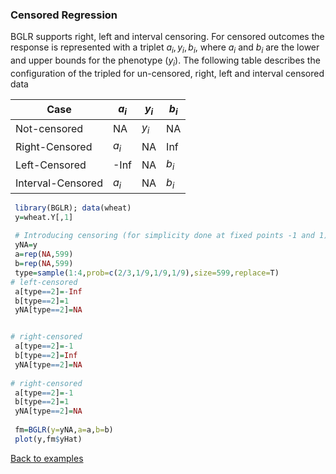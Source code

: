 ### Censored Regression

BGLR supports right, left and interval censoring. For censored outcomes the response is represented with a triplet $a_i, y_i, b_i$, where $a_i$ and $b_i$ are the lower and upper bounds for the phenotype $(y_i)$. The following table describes the configuration of the tripled for un-censored, right, left and interval censored data

Case               | $a_i$  |  $y_i$  | $b_i$
-------------------|-----|------|----
 Not-censored      | NA  |  $y_i$  | NA
 Right-Censored    | $a_i$  |  NA  | Inf
 Left-Censored     |-Inf |  NA  | $b_i$ 
 Interval-Censored | $a_i$  |  NA  | $b_i$


```R
 library(BGLR); data(wheat)
 y=wheat.Y[,1]
 
 # Introducing censoring (for simplicity done at fixed points -1 and 1)
 yNA=y
 a=rep(NA,599)
 b=rep(NA,599)
 type=sample(1:4,prob=c(2/3,1/9,1/9,1/9),size=599,replace=T)
# left-censored
 a[type==2]=-Inf
 b[type==2]=1
 yNA[type==2]=NA


# right-censored
 a[type==2]=-1
 b[type==2]=Inf
 yNA[type==2]=NA
 
# right-censored
 a[type==2]=-1
 b[type==2]=1
 yNA[type==2]=NA 
 
 fm=BGLR(y=yNA,a=a,b=b)
 plot(y,fm$yHat)

```

[Back to examples](https://github.com/gdlc/BGLR-R/blob/master/README.md)
